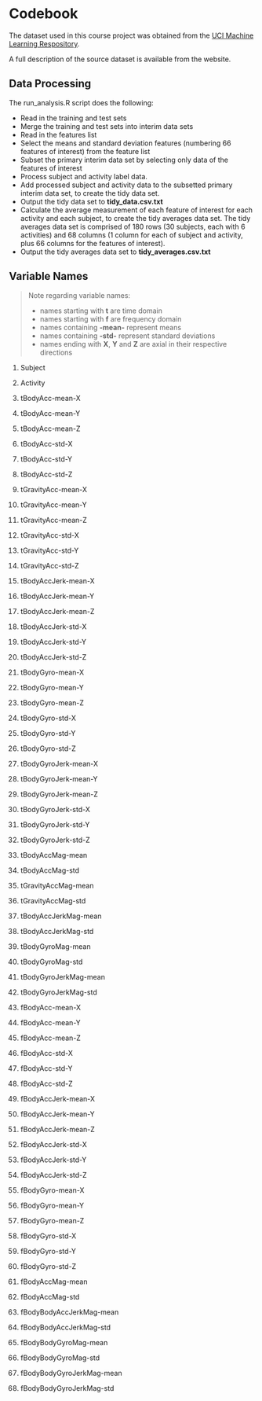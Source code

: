 # Codebook #

The dataset used in this course project was obtained from the
[UCI Machine Learning Respository](http://archive.ics.uci.edu/ml/datasets/Human+Activity+Recognition+Using+Smartphones).

A full description of the source dataset is available from the website.

## Data Processing ##

The run_analysis.R script does the following:

- Read in the training and test sets
- Merge the training and test sets into interim data sets
- Read in the features list
- Select the means and standard deviation features (numbering 66 features of interest)
  from the feature list
- Subset the primary interim data set by selecting only data of the features of interest
- Process subject and activity label data.
- Add processed subject and activity data to the subsetted primary interim data set, to
  create the tidy data set.
- Output the tidy data set to **tidy\_data.csv.txt**
- Calculate the average measurement of each feature of interest for each activity and
  each subject, to create the tidy averages data set. The tidy averages data set is
  comprised of 180 rows (30 subjects, each with 6 activities) and 68 columns (1 column
  for each of subject and activity, plus 66 columns for the features of interest).
- Output the tidy averages data set to **tidy\_averages.csv.txt**

## Variable Names ##

> Note regarding variable names:
>
> - names starting with **t** are time domain
> - names starting with **f** are frequency domain
> - names containing **\-mean\-** represent means
> - names containing **\-std\-** represent standard deviations
> - names ending with **X**, **Y** and **Z** are axial in their respective directions

1. Subject
1. Activity

1. tBodyAcc\-mean\-X
1. tBodyAcc\-mean\-Y
1. tBodyAcc\-mean\-Z

1. tBodyAcc\-std\-X
1. tBodyAcc\-std\-Y
1. tBodyAcc\-std\-Z

1. tGravityAcc\-mean\-X
1. tGravityAcc\-mean\-Y
1. tGravityAcc\-mean\-Z

1. tGravityAcc\-std\-X
1. tGravityAcc\-std\-Y
1. tGravityAcc\-std\-Z

1. tBodyAccJerk\-mean\-X
1. tBodyAccJerk\-mean\-Y
1. tBodyAccJerk\-mean\-Z

1. tBodyAccJerk\-std\-X
1. tBodyAccJerk\-std\-Y
1. tBodyAccJerk\-std\-Z

1. tBodyGyro\-mean\-X
1. tBodyGyro\-mean\-Y
1. tBodyGyro\-mean\-Z

1. tBodyGyro\-std\-X
1. tBodyGyro\-std\-Y
1. tBodyGyro\-std\-Z

1. tBodyGyroJerk\-mean\-X
1. tBodyGyroJerk\-mean\-Y
1. tBodyGyroJerk\-mean\-Z

1. tBodyGyroJerk\-std\-X
1. tBodyGyroJerk\-std\-Y
1. tBodyGyroJerk\-std\-Z

1. tBodyAccMag\-mean
1. tBodyAccMag\-std

1. tGravityAccMag\-mean
1. tGravityAccMag\-std

1. tBodyAccJerkMag\-mean
1. tBodyAccJerkMag\-std

1. tBodyGyroMag\-mean
1. tBodyGyroMag\-std

1. tBodyGyroJerkMag\-mean
1. tBodyGyroJerkMag\-std

1. fBodyAcc\-mean\-X
1. fBodyAcc\-mean\-Y
1. fBodyAcc\-mean\-Z

1. fBodyAcc\-std\-X
1. fBodyAcc\-std\-Y
1. fBodyAcc\-std\-Z

1. fBodyAccJerk\-mean\-X
1. fBodyAccJerk\-mean\-Y
1. fBodyAccJerk\-mean\-Z

1. fBodyAccJerk\-std\-X
1. fBodyAccJerk\-std\-Y
1. fBodyAccJerk\-std\-Z

1. fBodyGyro\-mean\-X
1. fBodyGyro\-mean\-Y
1. fBodyGyro\-mean\-Z

1. fBodyGyro\-std\-X
1. fBodyGyro\-std\-Y
1. fBodyGyro\-std\-Z

1. fBodyAccMag\-mean
1. fBodyAccMag\-std

1. fBodyBodyAccJerkMag\-mean
1. fBodyBodyAccJerkMag\-std

1. fBodyBodyGyroMag\-mean
1. fBodyBodyGyroMag\-std

1. fBodyBodyGyroJerkMag\-mean
1. fBodyBodyGyroJerkMag\-std

